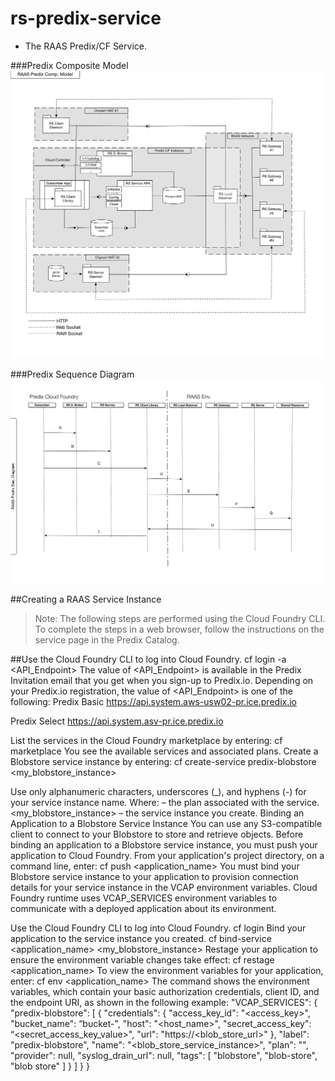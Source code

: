 # rs-predix-service
 - The RAAS Predix/CF Service.
 
 
###Predix Composite Model
![alt tag](docs/RAAS-Predix-Comp-Model.png)

###Predix Sequence Diagram
![alt tag](docs/RAAS-Predix-Seq-Diagram.png)

##Creating a RAAS Service Instance
> Note: The following steps are performed using the Cloud Foundry CLI. To complete the steps in a web browser, follow the instructions on the service page in the Predix Catalog.

##Use the Cloud Foundry CLI to log into Cloud Foundry.
cf login -a <API_Endpoint>
The value of <API_Endpoint> is available in the Predix Invitation email that you get when you sign-up to Predix.io. Depending on your Predix.io registration, the value of <API_Endpoint> is one of the following:
Predix Basic
https://api.system.aws-usw02-pr.ice.predix.io

Predix Select
https://api.system.asv-pr.ice.predix.io

List the services in the Cloud Foundry marketplace by entering:
cf marketplace
You see the available services and associated plans.
Create a Blobstore service instance by entering:
cf create-service predix-blobstore <plan> <my_blobstore_instance> 
  
Use only alphanumeric characters, underscores (_), and hyphens (-) for your service instance name.
Where:
<plan> – the plan associated with the service.
<my_blobstore_instance> – the service instance you create.
Binding an Application to a Blobstore Service Instance
You can use any S3-compatible client to connect to your Blobstore to store and retrieve objects. Before binding an application to a Blobstore service instance, you must push your application to Cloud Foundry. From your application's project directory, on a command line, enter:
cf push <application_name>
You must bind your Blobstore service instance to your application to provision connection details for your service instance in the VCAP environment variables. Cloud Foundry runtime uses VCAP_SERVICES environment variables to communicate with a deployed application about its environment.

Use the Cloud Foundry CLI to log into Cloud Foundry.
cf login
Bind your application to the service instance you created.
cf bind-service <application_name> <my_blobstore_instance>
Restage your application to ensure the environment variable changes take effect:
cf restage <application_name>
To view the environment variables for your application, enter:
cf env <application_name>
The command shows the environment variables, which contain your basic authorization credentials, client ID, and the endpoint URI, as shown in the following example:
"VCAP_SERVICES": {
  "predix-blobstore": [
   {
    "credentials": {
     "access_key_id": "<access_key>",
     "bucket_name": “bucket-<instanceID>",
     "host": "<host_name>",
     "secret_access_key": “<secret_access_key_value>",
     "url": "https://<blob_store_url>"
    },
    "label": "predix-blobstore",
    "name": "<blob_store_service_instance>",
    "plan": "<plan>",
    "provider": null,
    "syslog_drain_url": null,
    "tags": [
     "blobstore",
     "blob-store",
     "blob store"
    ]
   }
  ]
 }
}

